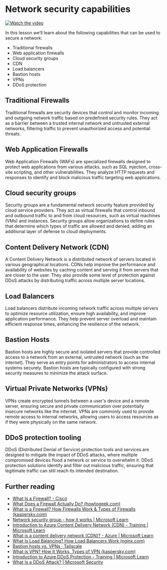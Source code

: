 # Network security capabilities

[![Watch the video](images/3-3_placeholder.png)](https://learn-video.azurefd.net/vod/player?id=b2a4a548-d129-4add-ba68-eca416ec65bc)

In this lesson we’ll learn about the following capabilities that can be used to secure a network:

- Traditional firewalls
- Web application firewalls
- Cloud security groups
- CDN
- Load balancers
- Bastion hosts
- VPNs
- DDoS protection

## Traditional Firewalls

Traditional firewalls are security devices that control and monitor incoming and outgoing network traffic based on predefined security rules. They act as a barrier between a trusted internal network and untrusted external networks, filtering traffic to prevent unauthorized access and potential threats.

## Web Application Firewalls

Web Application Firewalls (WAFs) are specialized firewalls designed to protect web applications from various attacks, such as SQL injection, cross-site scripting, and other vulnerabilities. They analyze HTTP requests and responses to identify and block malicious traffic targeting web applications.

## Cloud security groups

Security groups are a fundamental network security feature provided by cloud service providers. They act as virtual firewalls that control inbound and outbound traffic to and from cloud resources, such as virtual machines (VMs) and instances. Security groups allow organizations to define rules that determine which types of traffic are allowed and denied, adding an additional layer of defense to cloud deployments.

## Content Delivery Network (CDN)

A Content Delivery Network is a distributed network of servers located in various geographical locations. CDNs help improve the performance and availability of websites by caching content and serving it from servers that are closer to the user. They also provide some level of protection against DDoS attacks by distributing traffic across multiple server locations.

## Load Balancers

Load balancers distribute incoming network traffic across multiple servers to optimize resource utilization, ensure high availability, and improve application performance. They help prevent server overload and maintain efficient response times, enhancing the resilience of the network.

## Bastion Hosts

Bastion hosts are highly secure and isolated servers that provide controlled access to a network from an external, untrusted network (such as the internet). They serve as entry points for administrators to access internal systems securely. Bastion hosts are typically configured with strong security measures to minimize the attack surface.

## Virtual Private Networks (VPNs)

VPNs create encrypted tunnels between a user's device and a remote server, ensuring secure and private communication over potentially insecure networks like the internet. VPNs are commonly used to provide remote access to internal networks, allowing users to access resources as if they were physically on the same network.

## DDoS protection tooling

DDoS (Distributed Denial of Service) protection tools and services are designed to mitigate the impact of DDoS attacks, where multiple compromised devices flood a network or service to overwhelm it. DDoS protection solutions identify and filter out malicious traffic, ensuring that legitimate traffic can still reach its intended destination.

## Further reading

- <a href="https://www.cisco.com/c/en/us/products/security/firewalls/what-is-a-firewall.html#~types-of-firewalls" target="_blank">What Is a Firewall? - Cisco</a>
- <a href="https://www.howtogeek.com/144269/htg-explains-what-firewalls-actually-do/" target="_blank">What Does a Firewall Actually Do? (howtogeek.com)</a>[]()
- <a href="https://www.kaspersky.com/resource-center/definitions/firewall" target="_blank">What is a Firewall? How Firewalls Work & Types of Firewalls (kaspersky.com)</a>
- <a href="https://learn.microsoft.com/azure/virtual-network/network-security-group-how-it-works" target="_blank">Network security group - how it works | Microsoft Learn</a>
- <a href="https://learn.microsoft.com/training/modules/intro-to-azure-content-delivery-network/?WT.mc_id=academic-96948-sayoung" target="_blank">Introduction to Azure Content Delivery Network (CDN) - Training | Microsoft Learn</a>
- <a href="https://learn.microsoft.com/azure/cdn/cdn-overview?WT.mc_id=academic-96948-sayoung" target="_blank">What is a content delivery network (CDN)? - Azure | Microsoft Learn</a>
- <a href="https://www.nginx.com/resources/glossary/load-balancing/" target="_blank">What Is Load Balancing? How Load Balancers Work (nginx.com)</a>
- <a href="https://tailscale.com/learn/bastion-hosts-vs-vpns/" target="_blank">Bastion hosts vs. VPNs · Tailscale</a>
- <a href="https://www.kaspersky.com/resource-center/definitions/what-is-a-vpn" target="_blank">What is VPN? How It Works, Types of VPN (kaspersky.com)</a>
- <a href="https://learn.microsoft.com/training/modules/introduction-azure-ddos-protection/?WT.mc_id=academic-96948-sayoung" target="_blank">Introduction to Azure DDoS Protection - Training | Microsoft Learn</a>
- <a href="https://www.microsoft.com/security/business/security-101/what-is-a-ddos-attack?WT.mc_id=academic-96948-sayoung" target="_blank">What Is a DDoS Attack? | Microsoft Security</a>
